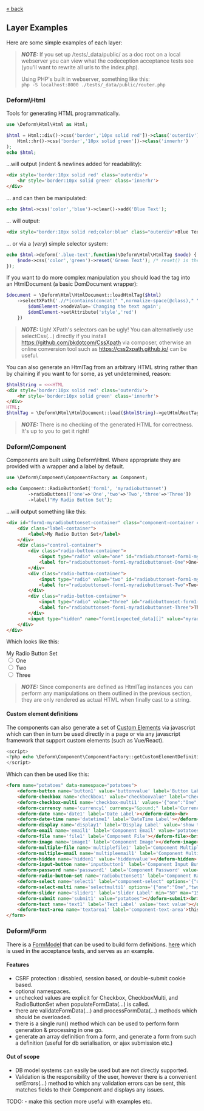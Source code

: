 [&laquo; back](../README.md)

## Layer Examples

Here are some simple examples of each layer:

> **_NOTE:_** If you set up /tests/_data/public/ as a doc root on a local webserver you can view what the
> codeception acceptance tests see (you'll want to rewrite all urls to the index.php).
>
> Using PHP's built in webserver, something like this:   
> ```php -S localhost:8000 ./tests/_data/public/router.php```

### Deform\Html
Tools for generating HTML programmatically.
```php
use \Deform\Html\Html as Html;

$html = Html::div()->css('border','10px solid red'])->class('outerdiv')->add(
    Html::hr()->css('border','10px solid green'])->class('innerhr')
);
echo $html;
```
...will output (indent & newlines added for readability):
```html
<div style='border:10px solid red' class='outerdiv'>
    <hr style='border:10px solid green' class='innerhr'>
</div>
```

... and can then be manipulated:
```php
echo $html->css('color','blue')->clear()->add('Blue Text');
```
... will output:
```html
<div style="border:10px solid red;color:blue" class="outerdiv">Blue Text</div>
```

... or via a (*very*) simple selector system:
```php
echo $html->deform('.blue-text',function(\Deform\Html\HtmlTag $node) {
    $node->css('color','green')->reset('Green Text'); /* reset() is the same as clear() and then add() */
});
```

If you want to do more complex manipulation you should load the tag into an HtmlDocument (a basic DomDocument wrapper):
```php
$document = \Deform\Html\HtmlDocument::loadHtmlTag($html)
    ->selectXPath('.//*[contains(concat(" ",normalize-space(@class)," ")," blue-text ")]', function(\DOMElement $domElement) {
        $domElement->nodeValue='Changing the text again';
        $domElement->setAttribute('style','red')    
    })
```

> **_NOTE:_** Ugh! XPath's selectors can be ugly!
> You can alternatively use selectCss(...) directly if you install https://github.com/bkdotcom/CssXpath via composer,
> otherwise an online conversion tool such as https://css2xpath.github.io/ can be useful.

You can also generate an HtmlTag from an arbitrary HTML string rather than by chaining if you want to for some, as yet
undetermined, reason:
```php
$htmlString = <<<HTML
<div style='border:10px solid red' class='outerdiv'>
    <hr style='border:10px solid green' class='innerhr'>
</div>
HTML;
$htmlTag = \Deform\Html\HtmlDocument::load($htmlString)->getHtmlRootTag();
```

> **_NOTE:_** There is no checking of the generated HTML for correctness. It's up to you to get it right!

### Deform\Component
Components are built using Deform\Html. Where appropriate they are provided with a wrapper and a label by default.
```php
use \Deform\Component\ComponentFactory as Component;

echo Component::RadioButtonSet('form1', 'myradiobuttonset')
        ->radioButtons(['one'=>'One','two'=>'Two','three'=>'Three'])
        ->label("My Radio Button Set");
```
...will output something like this:
```html
<div id="form1-myradiobuttonset-container" class="component-container container-type-radio-button-set">
    <div class="label-container">
        <label>My Radio Button Set</label>
    </div>
    <div class="control-container">
        <div class="radio-button-container">
            <input type="radio" value="one" id="radiobuttonset-form1-myradiobuttonset-One" name="form1[myradiobuttonset]">
            <label for="radiobuttonset-form1-myradiobuttonset-One">One</label>
        </div>
        <div class="radio-button-container">
            <input type="radio" value="two" id="radiobuttonset-form1-myradiobuttonset-Two" name="form1[myradiobuttonset]">
            <label for="radiobuttonset-form1-myradiobuttonset-Two">Two</label>
        </div>
        <div class="radio-button-container">
            <input type="radio" value="three" id="radiobuttonset-form1-myradiobuttonset-Three" name="form1[myradiobuttonset]">
            <label for="radiobuttonset-form1-myradiobuttonset-Three">Three</label>
        </div>
        <input type="hidden" name="form1[expected_data][]" value="myradiobuttonset">
    </div>
</div>
```
Which looks like this:
<div id="form1-myradiobuttonset-container" class="component-container container-type-radio-button-set">
    <div class="label-container">
        <label>My Radio Button Set</label>
    </div>
    <div class="control-container">
        <div class="radio-button-container">
            <input type="radio" value="one" id="radiobuttonset-form1-myradiobuttonset-One" name="form1[myradiobuttonset]">
            <label for="radiobuttonset-form1-myradiobuttonset-One">One</label>
        </div>
        <div class="radio-button-container">
            <input type="radio" value="two" id="radiobuttonset-form1-myradiobuttonset-Two" name="form1[myradiobuttonset]">
            <label for="radiobuttonset-form1-myradiobuttonset-Two">Two</label>
        </div>
        <div class="radio-button-container">
            <input type="radio" value="three" id="radiobuttonset-form1-myradiobuttonset-Three" name="form1[myradiobuttonset]">
            <label for="radiobuttonset-form1-myradiobuttonset-Three">Three</label>
        </div>
        <input type="hidden" name="form1[expected_data][]" value="myradiobuttonset">
    </div>
</div>

> **_NOTE:_** Since components are defined as HtmlTag instances you can perform any manipulations on them outlined in
> the previous section, they are only rendered as actual HTML when finally cast to a string.

#### Custom element definitions
The components can also generate a set of [Custom Elements](https://developer.mozilla.org/en-US/docs/Web/API/Web_components/Using_custom_elements)
via javascript which can then in turn be used directly in a page or via any javascript framework that support custom
elements (such as Vue/React).
```php
<script>
<?php echo \Deform\Component\ComponentFactory::getCustomElementDefinitionsJavascript() ?>
</script>
```
Which can then be used like this:
```html
<form name="potatoes" data-namespace="potatoes">
    <deform-button name='button1' value='buttonvalue' label='Button Label' onclick="this.parentNode.submit()">Button</deform-button><br>
    <deform-checkbox name='checkbox1' value="checkboxvalue" label="Checkbox Label"></deform-checkbox><br>
    <deform-checkbox-multi name='checkbox-multi1' values='{"one":"One","two":"Two","three":"Three"}' label='CheckboxMulti Label'></deform-checkbox-multi><br>
    <deform-currency name='currency1' currency="&pound;" label='Currency Label'></deform-currency><br>
    <deform-date name='date1' label='Date Label'></deform-date><br>
    <deform-date-time name='datetime1' label='DateTime Label'></deform-date-time><br>
    <deform-display name='display1' label='Display Label' value='show this'></deform-display><br>
    <deform-email name='email1' label='Component Email' value='potatoes'></deform-email><br>
    <deform-file name='file1' label='Component File'></deform-file><br>
    <deform-image name='image1' label='Component Image'></deform-image><br>
    <deform-multiple-file name='multiplefile1' label='Component Multiple File'></deform-multiple-file><br>
    <deform-multiple-email name='multipleemail1' label='Component Multiple Email'>Button</deform-multiple-email><br>
    <deform-hidden name='hidden1' value='hiddenvalue'></deform-hidden> &laquo;Hidden Input<br><br>
    <deform-input-button name='inputbutton1' label='Component Input Button' value='value1' label='Input Button Label'></deform-input-button><br>
    <deform-password name='password1' label='Component Password' value='password1' label='Password Label'></deform-password><br>
    <deform-radio-button-set name='radiobuttonset1' label='Component Radio Button Set' values='{"one":"One","two":"Two","three":"Three"}' label='Radio Button Set Label'></deform-radio-button-set><br>
    <deform-select name='select1' label="component-select" options='{"one":"One","two":"Two","three":"Three"}' label='Select Label'></deform-select>
    <deform-select-multi name='selectmulti1' options='{"one":"One","two":"Two","three":"Three"}' label='Select Multi'></deform-select-multi>
    <deform-slider name='slider1' label='Slider Label' min="50" max="150" showOutput="true"></deform-slider><br>
    <deform-submit name='submit1' value="potatoes"></deform-submit><br>
    <deform-text name='text1' label='Text Label' value='text value'></deform-text><br>
    <deform-text-area name='textarea1' label='component-text-area'>this is some text area value</deform-text-area><br>
</form>
```

### Deform\Form
There is a [FormModel](../src/Deform/Form/FormModel.php) that can be used to build form definitions.
[here](../tests/_data/App/ExampleFormModel.php) which is used in the acceptance tests, and serves as an example.

#### Features
* CSRF protection : disabled, session based, or double-submit cookie based.
* optional namespaces.
* unchecked values are explicit for Checkbox, CheckboxMulti, and RadioButtonSet when populateFormData(...) is called.
* there are validateFormData(...) and processFormData(...) methods which should be overloaded.
* there is a single run() method which can be used to perform form generation & processing in one go.
* generate an array definition from a form, and generate a form from such a definition (useful for db serialisation, or
  ajax submission etc.)

#### Out of scope
* DB model systems can easily be used but are not directly supported.
* Validation is the responsibility of the user, however there is a convenient setErrors(...) method to which any
  validation errors can be sent, this matches fields to their Component and displays any issues.

TODO: - make this section more useful with examples etc.

